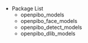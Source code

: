 + Package List
  - openpibo_models
  - openpibo_face_models
  - openpibo_detect_models
  - openpibo_dlib_models
